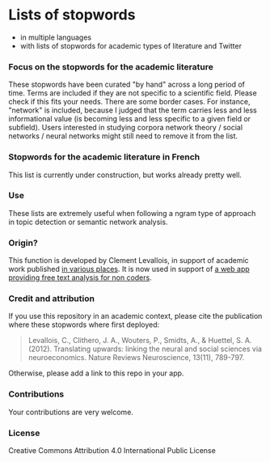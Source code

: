 # Lists of stopwords
- in multiple languages  
- with lists of stopwords for academic types of literature and Twitter


### Focus on the stopwords for the academic literature
These stopwords have been curated "by hand" across a long period of time. Terms are included if they are not specific to a scientific field. Please check if this fits your needs. There are some border cases. For instance, "network" is included, because I judged that the term carries less and less informational value (is becoming less and less specific to a given field or subfield). Users interested in studying corpora network theory / social networks / neural networks might still need to remove it from the list.

### Stopwords for the academic literature in French
This list is currently under construction, but works already pretty well.

### Use
These lists are extremely useful when following a ngram type of approach in topic detection or semantic network analysis.

### Origin?
This function is developed by Clement Levallois, in support of academic work published [in various places](https://scholar.google.fr/citations?user=r0R0vekAAAAJ&hl=en). It is now used in support of [a web app providing free text analysis for non coders](https://nocodefunctions.com).

### Credit and attribution
If you use this repository in an academic context, please cite the publication where these stopwords where first deployed:

> Levallois, C., Clithero, J. A., Wouters, P., Smidts, A., & Huettel, S. A. (2012). Translating upwards: linking the neural and social sciences via neuroeconomics. Nature Reviews Neuroscience, 13(11), 789-797.

Otherwise, please add a link to this repo in your app.

### Contributions
Your contributions are very welcome.

### License
Creative Commons Attribution 4.0 International Public License
